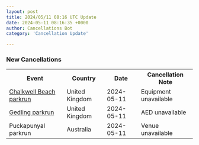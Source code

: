 ```yaml
---
layout: post
title: 2024/05/11 08:16 UTC Update
date: 2024-05-11 08:16:35 +0000
author: Cancellations Bot
category: 'Cancellation Update'

---
```


<h3>New Cancellations</h3>
<div class='hscrollable'>
<table style='width: 100%'>
    <tr>
        <th>Event</th>
        <th>Country</th>
        <th>Date</th>
        <th>Cancellation Note</th>
    </tr>
    <tr>
        <td><a href="https://www.parkrun.org.uk/chalkwellbeach">Chalkwell Beach parkrun</a></td>
        <td>United Kingdom</td>
        <td>2024-05-11</td>
        <td>Equipment unavailable</td>
    </tr>
    <tr>
        <td><a href="https://www.parkrun.org.uk/gedling">Gedling parkrun</a></td>
        <td>United Kingdom</td>
        <td>2024-05-11</td>
        <td>AED unavailable</td>
    </tr>
    <tr>
        <td>Puckapunyal parkrun</td>
        <td>Australia</td>
        <td>2024-05-11</td>
        <td>Venue unavailable</td>
    </tr>
</table>
</div>
